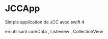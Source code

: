 # JCCApp
Simple application de JCC avec swift 4 

en utilisant coreData ,  Listeview , CollectionView
